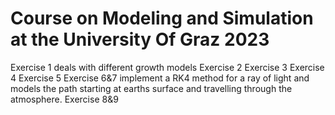 # Course on Modeling and Simulation at the University Of Graz 2023

Exercise 1 deals with different growth models
Exercise 2
Exercise 3
Exercise 4
Exercise 5
Exercise 6&7 implement a RK4 method for a ray of light and models the path starting at earths surface and travelling through the atmosphere.
Exercise 8&9 
